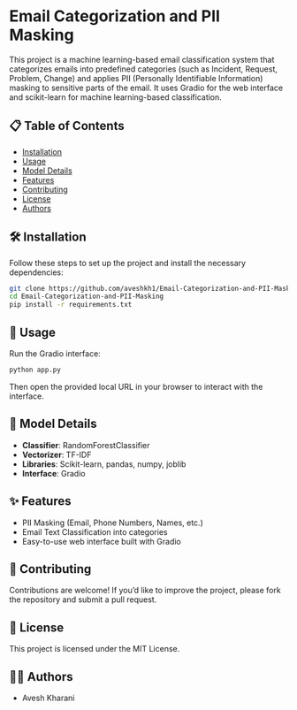 # Email Categorization and PII Masking

This project is a machine learning-based email classification system that categorizes emails into predefined categories (such as Incident, Request, Problem, Change) and applies PII (Personally Identifiable Information) masking to sensitive parts of the email. It uses Gradio for the web interface and scikit-learn for machine learning-based classification.

## 📋 Table of Contents
- [Installation](#installation)
- [Usage](#usage)
- [Model Details](#model-details)
- [Features](#features)
- [Contributing](#contributing)
- [License](#license)
- [Authors](#authors)

## 🛠 Installation

Follow these steps to set up the project and install the necessary dependencies:

```bash
git clone https://github.com/aveshkh1/Email-Categorization-and-PII-Masking.git
cd Email-Categorization-and-PII-Masking
pip install -r requirements.txt
```

## 🚀 Usage

Run the Gradio interface:

```bash
python app.py
```

Then open the provided local URL in your browser to interact with the interface.

## 🧠 Model Details

- **Classifier**: RandomForestClassifier
- **Vectorizer**: TF-IDF
- **Libraries**: Scikit-learn, pandas, numpy, joblib
- **Interface**: Gradio

## ✨ Features

- PII Masking (Email, Phone Numbers, Names, etc.)
- Email Text Classification into categories
- Easy-to-use web interface built with Gradio

## 🤝 Contributing

Contributions are welcome! If you’d like to improve the project, please fork the repository and submit a pull request.

## 📜 License

This project is licensed under the MIT License.

## 👨‍💻 Authors

- Avesh Kharani
